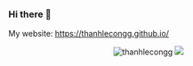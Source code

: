 ### Hi there 👋

My website: https://thanhlecongg.github.io/

<p align="center">
  <img src ="https://github-readme-stats.vercel.app/api?username=thanhlecongg&show_icons=true&locale=en" alt="thanhlecongg">
  <img src ="https://github-readme-stats.vercel.app/api/top-langs/?username=thanhlecongg&layout=compact&hide_border=true&langs_count=10&hide=javascript">
</p>

<!--
**thanhlecongg/thanhlecongg** is a ✨ _special_ ✨ repository because its `README.md` (this file) appears on your GitHub profile.

Here are some ideas to get you started:

- 🔭 I’m currently working on ...
- 🌱 I’m currently learning ...
- 👯 I’m looking to collaborate on ...
- 🤔 I’m looking for help with ...
- 💬 Ask me about ...
- 📫 How to reach me: ...
- 😄 Pronouns: ...
- ⚡ Fun fact: ...
-->
